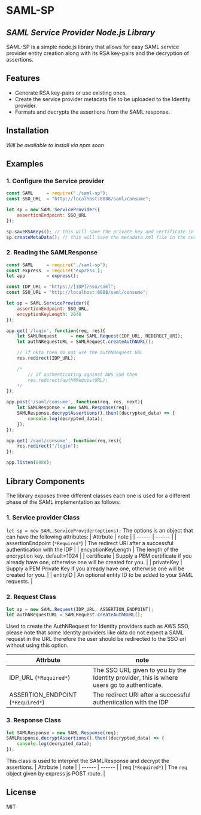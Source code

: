 # SAML-SP
## _SAML Service Provider Node.js Library_
SAML-SP is a simple node.js library that allows for easy SAML service provider entity creation along with its RSA key-pairs and the decryption of assertions.

## Features
- Generate RSA key-pairs or use existing ones.
- Create the service provider metadata file to be uploaded to the Identity provider.
- Formats and decrypts the assertions from the SAML response.
## Installation
_Will be available to install via npm soon_

## Examples
### 1. Configure the Service provider ###

```js
const SAML     = require("./saml-sp");
const SSO_URL  = "http://localhost:8888/saml/consume";

let sp = new SAML.ServiceProvider({
    assertionEndpoint: SSO_URL
});

sp.saveRSAKeys(); // this will save the private key and certificate in the current directory
sp.createMetaData(); // this will save the metadata.xml file in the current directory
```

### 2. Reading the SAMLResponse ###

```js
const SAML     = require("./saml-sp");
const express  = require('express');
let app        = express();

const IDP_URL = "https://[IDP]/sso/saml";
const SSO_URL = "http://localhost:8888/saml/consume";

let sp = SAML.ServiceProvider({
    assertionEndpoint: SSO_URL,
    encyptionKeyLength: 2048
});

app.get('/login', function(req, res){
    let SAMLRequest     = new SAML.Request(IDP_URL, REDIRECT_URI);
    let authNRequestURL = SAMLRequest.createAuthNURL();

    // if okta then do not use the authNRequest URL
    res.redirect(IDP_URL);

    /*
        // if authenticating against AWS SSO then
        res.redirect(authNRequestURL);
    */
});

app.post('/saml/consume', function(req, res, next){
    let SAMLResponse = new SAML.Response(req);
    SAMLResponse.decryptAssertions().then((decrypted_data) => {
        console.log(decrypted_data);
    });
});

app.get('/saml/consume', function(req,res){
    res.redirect("/login");
});

app.listen(8888);
```
## Library Components
The library exposes three different classes each one is used for a different phase of the SAML implementation as follows:
### 1. Service provider Class ###
```let sp = new SAML.ServiceProvider(options);```
The options is an object that can have the following attributes:
| Attrbute | note |
| ------ | ------ |
| assertionEndpoint (```*Required*```) | The redirect URI after a successful authentication with the IDP |
| encyptionKeyLength | The length of the encryption key. default=1024 |
| certificate | Supply a PEM certificate if you already have one, otherwise one will be created for you. |
| privateKey | Supply a PEM Private Key if you already have one, otherwise one will be created for you. |
| entityID | An optional entity ID to be added to your SAML requests. |

### 2. Request Class ###
```js
let sp = new SAML.Request(IDP_URL, ASSERTION_ENDPOINT);
let authNRequestURL = SAMLRequest.createAuthNURL();
```
Used to create the AuthNRequest for Identity providers such as AWS SSO, please note that some Identity providers like okta do not expect a SAML request in the URL therefore the user should be redirected to the SSO url without using this option.

| Attrbute | note |
| ------ | ------ |
| IDP_URL (```*Required*```) | The SSO URL given to you by the Identity provider, this is where users go to authenticate. |
| ASSERTION_ENDPOINT (```*Required*```) | The redirect URI after a successful authentication with the IDP |

### 3. Response Class ###
```js
let SAMLResponse = new SAML.Response(req);
SAMLResponse.decryptAssertions().then((decrypted_data) => {
    console.log(decrypted_data);
});
```
This class is used to interpret the SAMLResponse and decrypt the assertions.
| Attrbute | note |
| ------ | ------ |
| req (```*Required*```) | The ```req``` object given by express js POST route. |

## License
MIT
